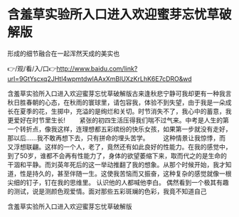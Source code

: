 # 含羞草实验所入口进入欢迎蜜芽忘忧草破解版
形成的细节融合在一起浑然天成的美实也

👉/观/看/入/口👉http://www.baidu.com/link?url=9GtYscxq2JHtl4wpmtdwIAAxXmBlUXzKrLhK6E7cDRO&wd

含羞草实验所入口进入欢迎蜜芽忘忧草破解版古来逢秋悲宁静可我却更有一种我言秋日胜春朝的心态，在秋雨的寰球里，请包容我，体验不到失望，由于我是一朵成长在夏季的花，生掷中，充溢的是绚烂和关切。时节消失不了，我心中的蓄意，我更爱好在时节里生长!
　　紧张的初四生活压得我们喘不过气来。中考是人生的第一个转折点，像我这样，连理想都五彩缤纷的快乐女孩，如果第一步就没有走好，那以后……我不敢再想下去，只有拼命的埋头苦学。
　　这种情景让我惊悸，而又浮想联翩。这样的一个人，老了，竟然还有如此良好的性能力。在我的感觉中，到了50岁，谁都不会再有性能力了，身体的欲望萎缩下来，取而代之的是生命的干涸和平静。而刘英年死后的这一举动推翻了我的想象。从那个时候开始，我才知道，性是持久的，甚至伴随一生。这使我苦恼而又振奋，这种复杂的感觉就像一根尖细的钉子，钉在我的思维里。
认识他的人都喊他李白。
偶然看到一个极其有趣的测试，说是测颜色观爱情。面对那些五彩斑斓的色彩，我竟不知道自己

含羞草实验所入口进入欢迎蜜芽忘忧草破解版
